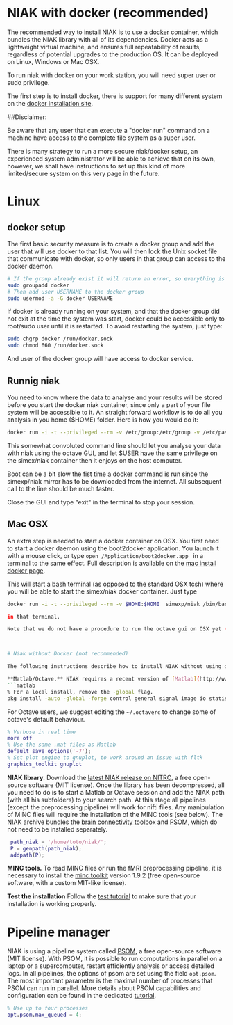 # NIAK with docker (recommended)

The recommended way to install NIAK is to use a [docker](https://www.docker.com/) container, which bundles the NIAK library with all of its dependencies. Docker acts as a lightweight virtual machine, and ensures full repeatability of results, regardless of potential upgrades to the production OS. It can be deployed on Linux, Windows or Mac OSX.

To run niak with docker on your work station, you will need super user or sudo privilege.

The first step is to install docker, there is support for many different system on the [docker installation site](https://docs.docker.com/installation/).


##Disclaimer:

Be aware that any user that can execute a "docker run"  command on a machine have access to the complete file system as a super user.

 There is many strategy to run a more secure niak/docker setup, an experienced system administrator will be able to achieve that on its own, however, we shall have instructions to set up this kind of more limited/secure system on this very page in the future.

# Linux

## docker setup
The first basic security measure is to create a docker group and add the user that will use docker to that list. You will then lock the Unix socket file that communicate with docker, so only users in that group can access to the docker daemon.


```bash
# If the group already exist it will return an error, so everything is perfect
sudo groupadd docker
# Then add user USERNAME to the docker group
sudo usermod -a -G docker USERNAME
```

If docker is already running on your system, and that the docker group did not exit at the time the system was start, docker could be accessible only to root/sudo user until it is restarted. To avoid restarting the system, just type:

``` bash
sudo chgrp docker /run/docker.sock
sudo chmod 660 /run/docker.sock
```
And user of the docker group will have access to docker service.

## Runnig niak

You need to know where the data to analyse and your results will be stored before you start the docker niak container, since only a part of your file system will be accessible to it. An straight forward workflow is to do all you analysis in you home ($HOME) folder. Here is how you would do it:

```bash
docker run -i -t --privileged --rm -v /etc/group:/etc/group -v /etc/passwd:/etc/passwd -v /etc/shadow:/etc/shadow  -v /tmp/.X11-unix:/tmp/.X11-unix -e DISPLAY=unix$DISPLAY -v $HOME:$HOME --user $UID simexp/niak /bin/bash -c "cd $HOME; source /opt/minc-itk4/minc-toolkit-config.sh; octave --force-gui --persist; /bin/bash"
```

This somewhat convoluted command line should let you analyse your data with niak using the octave GUI, and let $USER have the same privilege on the simex/niak container then it enjoys on the host computer.

Boot can be a bit slow the fist time a docker command is run since the simexp/niak mirror has to be downloaded from the internet. All subsequent call to the line should be much faster.

Close the GUI and type "exit" in the terminal to stop your session.



## Mac OSX

An extra step is needed to start a docker container on OSX. You first need to start a docker daemon using the boot2docker application. You launch it with a mouse click, or type ```open /Application/boot2docker.app ``` in a terminal to the same effect. Full description is available on the [mac install docker page](https://docs.docker.com/installation/mac/).

This will start a bash terminal (as opposed to the standard OSX tcsh) where you will be able to start the simex/niak docker container. Just type

```bash
docker run -i -t --privileged --rm -v $HOME:$HOME  simexp/niak /bin/bash -c "cd $HOME; source /opt/minc-itk4/minc-toolkit-config.sh; octave; /bin/bash"```

in that terminal.

Note that we do not have a procedure to run the octave gui on OSX yet (comming soon!). Also, on OSX, you data input and output has to be under `/Users`, which is the case for `$HOME = /User/your_name`. (Have a look [here](http://stackoverflow.com/questions/26348353/mount-volume-to-docker-image-on-osx), if you really need to access data from other places)



# Niak without Docker (not recommended)

The following instructions describe how to install NIAK without using docker.

**Matlab/Octave.** NIAK requires a recent version of [Matlab](http://www.mathworks.com/) (proprietary software) or [GNU Octave](http://www.gnu.org/software/octave/index.html) (free open-source software, GNU license). In addition to Matlab/Octave, NIAK depends on the "image processing" and "statistics" toolbox. This comes by default with Matlab. In Octave, it needs to be downloaded from [Octave forge](http://octave.sourceforge.net/index.html).
```matlab
% For a local install, remove the -global flag.
pkg install -auto -global -forge control general signal image io statistics
```

For Octave users, we suggest editing the `~/.octaverc` to change some of octave's default behaviour.
```matlab
% Verbose in real time
more off
% Use the same .mat files as Matlab
default_save_options('-7');
% Set plot engine to gnuplot, to work around an issue with fltk
graphics_toolkit gnuplot
```

**NIAK library**. Download the [latest NIAK release on NITRC](http://www.nitrc.org/frs/download.php/7470/niak-boss-0.13.0.zip), a free open-source software (MIT license). Once the library has been decompressed, all you need to do is to start a Matlab or Octave session and add the NIAK path (with all his subfolders) to your search path. At this stage all pipelines (except the preprocessing pipeline) will work for nifti files. Any manipulation of MINC files will require the installation of the MINC tools (see below). The NIAK archive bundles the [brain connectivity toolbox](https://sites.google.com/site/bctnet/) and [PSOM](http://psom.simexp-lab.org/), which do not need to be installed separately.
```matlab
 path_niak = '/home/toto/niak/';
 P = genpath(path_niak);
 addpath(P);
```

**MINC tools.** To read MINC files or run the fMRI preprocessing pipeline, it is necessary to install the [minc toolkit](http://www.bic.mni.mcgill.ca/ServicesSoftware/ServicesSoftwareMincToolKit) version 1.9.2 (free open-source software, with a custom MIT-like license).

**Test the installation** Follow the [test tutorial](http://niak.simexp-lab.org/niak_tutorial_test.html) to make sure that your installation is working properly.

# Pipeline manager

NIAK is using a pipeline system called [PSOM](http://psom.simexp-lab.org), a free open-source software (MIT license). With PSOM, it is possible to run computations in parallel on a laptop or a supercomputer, restart efficiently analysis or access detailed logs. In all pipelines, the options of psom are set using the field `opt.psom`. The most important parameter is the maximal number of processes that PSOM can run in parallel. More details about PSOM capabilities and configuration can be found in the dedicated [tutorial](http://psom.simexp-lab.org/psom_configuration.html).
```matlab
% Use up to four processes
opt.psom.max_queued = 4;
```
